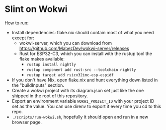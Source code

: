 # Slint on Wokwi

How to run:

- Install dependencies: flake.nix should contain most of what you need except for:
    - wokwi-server, which you can download from https://github.com/MabezDev/wokwi-server/releases
    - Rust for ESP32-C3, which you can install with the rustup tool the flake makes available:
        - `rustup install nightly`
        - `rustup component add rust-src --toolchain nightly`
        - `rustup target add rsicv32imc-esp-espidf`
- If you don't have Nix, open flake.nix and hunt everything down listed in the "buildInputs" section.
- Create a wokwi project with its diagram.json set just like the one shipped in the root of this repository.
- Export an environment variable `WOKWI_PROJECT_ID` with your project ID set as the value. You can use direnv to export it every time you cd to this repo.
- `./scripts/run-wokwi.sh`, hopefully it should open and run in a new browser page.
